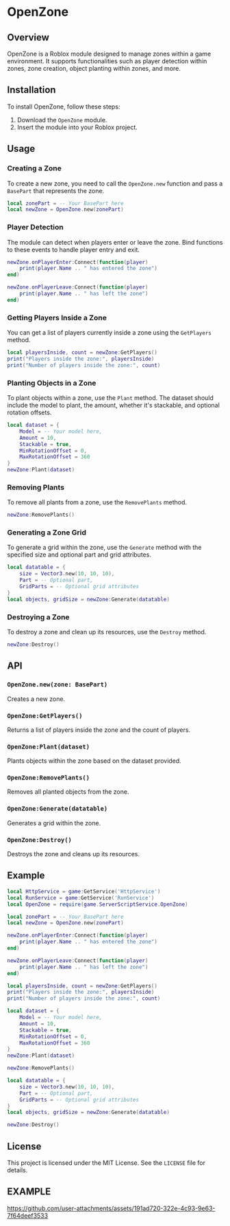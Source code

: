 # OpenZone

## Overview

OpenZone is a Roblox module designed to manage zones within a game environment. It supports functionalities such as player detection within zones, zone creation, object planting within zones, and more.

## Installation

To install OpenZone, follow these steps:

1. Download the `OpenZone` module.
2. Insert the module into your Roblox project.

## Usage

### Creating a Zone

To create a new zone, you need to call the `OpenZone.new` function and pass a `BasePart` that represents the zone. 

```lua
local zonePart = -- Your BasePart here
local newZone = OpenZone.new(zonePart)
```

### Player Detection

The module can detect when players enter or leave the zone. Bind functions to these events to handle player entry and exit.

```lua
newZone.onPlayerEnter:Connect(function(player)
    print(player.Name .. " has entered the zone")
end)

newZone.onPlayerLeave:Connect(function(player)
    print(player.Name .. " has left the zone")
end)
```

### Getting Players Inside a Zone

You can get a list of players currently inside a zone using the `GetPlayers` method.

```lua
local playersInside, count = newZone:GetPlayers()
print("Players inside the zone:", playersInside)
print("Number of players inside the zone:", count)
```

### Planting Objects in a Zone

To plant objects within a zone, use the `Plant` method. The dataset should include the model to plant, the amount, whether it's stackable, and optional rotation offsets.

```lua
local dataset = {
    Model = -- Your model here,
    Amount = 10,
    Stackable = true,
    MinRotationOffset = 0,
    MaxRotationOffset = 360
}
newZone:Plant(dataset)
```

### Removing Plants

To remove all plants from a zone, use the `RemovePlants` method.

```lua
newZone:RemovePlants()
```

### Generating a Zone Grid

To generate a grid within the zone, use the `Generate` method with the specified size and optional part and grid attributes.

```lua
local datatable = {
    size = Vector3.new(10, 10, 10),
    Part = -- Optional part,
    GridParts = -- Optional grid attributes
}
local objects, gridSize = newZone:Generate(datatable)
```

### Destroying a Zone

To destroy a zone and clean up its resources, use the `Destroy` method.

```lua
newZone:Destroy()
```

## API

### `OpenZone.new(zone: BasePart)`

Creates a new zone.

### `OpenZone:GetPlayers()`

Returns a list of players inside the zone and the count of players.

### `OpenZone:Plant(dataset)`

Plants objects within the zone based on the dataset provided.

### `OpenZone:RemovePlants()`

Removes all planted objects from the zone.

### `OpenZone:Generate(datatable)`

Generates a grid within the zone.

### `OpenZone:Destroy()`

Destroys the zone and cleans up its resources.

## Example

```lua
local HttpService = game:GetService('HttpService')
local RunService = game:GetService('RunService')
local OpenZone = require(game.ServerScriptService.OpenZone)

local zonePart = -- Your BasePart here
local newZone = OpenZone.new(zonePart)

newZone.onPlayerEnter:Connect(function(player)
    print(player.Name .. " has entered the zone")
end)

newZone.onPlayerLeave:Connect(function(player)
    print(player.Name .. " has left the zone")
end)

local playersInside, count = newZone:GetPlayers()
print("Players inside the zone:", playersInside)
print("Number of players inside the zone:", count)

local dataset = {
    Model = -- Your model here,
    Amount = 10,
    Stackable = true,
    MinRotationOffset = 0,
    MaxRotationOffset = 360
}
newZone:Plant(dataset)

newZone:RemovePlants()

local datatable = {
    size = Vector3.new(10, 10, 10),
    Part = -- Optional part,
    GridParts = -- Optional grid attributes
}
local objects, gridSize = newZone:Generate(datatable)

newZone:Destroy()
```

## License

This project is licensed under the MIT License. See the `LICENSE` file for details.


## EXAMPLE

https://github.com/user-attachments/assets/191ad720-322e-4c93-9e63-7f64deef3533

